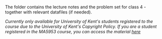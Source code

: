 The folder contains the lecture notes and the problem set for class 4 - together with relevant datafiles (if needed).

*Currently only available for University of Kent's students registered to the course due to the University of Kent's Copyright Policy. If you are a student registered in the MA5953 course, you can access the material [here](https://github.com/miriamsorace/MA5953_UniKent/tree/main/Class%204%20Material)*
